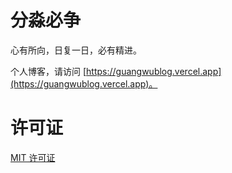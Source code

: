 # 分淼必争

心有所向，日复一日，必有精进。

个人博客，请访问 [https://guangwublog.vercel.app](https://guangwublog.vercel.app)。

# 许可证

[MIT 许可证](./LIENSE)
